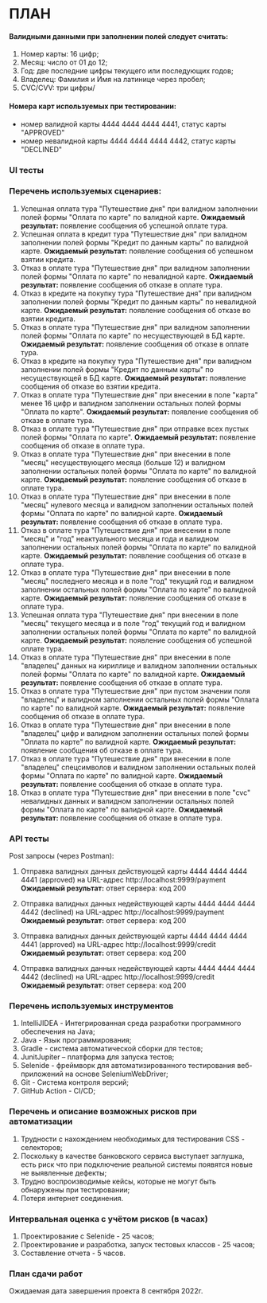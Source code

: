 # ПЛАН #

#### Валидными данными при заполнении полей следует считать: ####
   1. Номер карты: 16 цифр;
   2. Месяц: число от 01 до 12;
   3. Год: две последние цифры текущего или последующих годов;
   4. Владелец: Фамилия и Имя на латинице через пробел;
   5. СVC/CVV: три цифры/

#### Номера карт используемых при тестировании: ####
   - номер валидной карты 4444 4444 4444 4441, статус карты "APPROVED"
   - номер невалидной карты 4444 4444 4444 4442, статус карты "DECLINED"

### UI тесты ###
### Перечень используемых сценариев: ###

   1. Успешная оплата тура "Путешествие дня" при валидном заполнении полей формы "Оплата по карте" по валидной карте.
      **Ожидаемый результат:** появление сообщения об успешной оплате тура.
   2. Успешная оплата в кредит тура "Путешествие дня" при валидном заполнении полей формы "Кредит по данным карты" по валидной карте. 
      **Ожидаемый результат:** появление сообщения об успешном взятии кредита.
   3. Отказ в оплате тура "Путешествие дня" при валидном заполнении полей формы "Оплата по карте" по невалидной карте.
      **Ожидаемый результат:** появление сообщения об отказе в оплате тура.
   4. Отказ в кредите на покупку тура "Путешествие дня" при валидном заполнении полей формы "Кредит по данным карты" по невалидной карте.
      **Ожидаемый результат:** появление сообщения об отказе вo взятии кредита.
   5. Отказ в оплате тура "Путешествие дня" при валидном заполнении полей формы "Оплата по карте" по несуществующей в БД карте.
      **Ожидаемый результат:** появление сообщения об отказе в оплате тура.
   6. Отказ в кредите на покупку тура "Путешествие дня" при валидном заполнении полей формы "Кредит по данным карты" по несуществующей в БД карте.
      **Ожидаемый результат:** появление сообщения об отказе во взятии кредита.
   7. Отказ в оплате тура "Путешествие дня" при внесении в поле "карта" менее 16 цифр и валидном заполнении остальных полей формы "Оплата по карте".
      **Ожидаемый результат:** появление сообщения об отказе в оплате тура.
   8. Отказ в оплате тура "Путешествие дня" при отправке всех пустых полей формы "Оплата по карте".
      **Ожидаемый результат:** появление сообщения об отказе в оплате тура.
   9. Отказ в оплате тура "Путешествие дня" при внесении в поле "месяц" несуществующего месяца (больше 12) и валидном заполнении остальных полей формы "Оплата по карте" по валидной карте.
      **Ожидаемый результат:** появление сообщения об отказе в оплате тура.
   10. Отказ в оплате тура "Путешествие дня" при внесении в поле "месяц" нулевого месяца и валидном заполнении остальных полей формы "Оплата по карте" по валидной карте.
       **Ожидаемый результат:** появление сообщения об отказе в оплате тура.
   11. Отказ в оплате тура "Путешествие дня" при внесении в поле "месяц" и "год" неактуального месяца и года и валидном заполнении остальных полей формы "Оплата по карте" по валидной карте.
       **Ожидаемый результат:** появление сообщения об отказе в оплате тура.
   12. Отказ в оплате тура "Путешествие дня" при внесении в поле "месяц" последнего месяца и в поле "год" текущий год и валидном заполнении остальных полей формы "Оплата по карте" по валидной карте.
       **Ожидаемый результат:** появление сообщения об отказе в оплате тура.
   13. Успешная оплата тура "Путешествие дня" при внесении в поле "месяц" текущего месяца и в поле "год" текущий год и валидном заполнении остальных полей формы "Оплата по карте" по валидной карте.
       **Ожидаемый результат:** появление сообщения об успешной оплате тура.
   14. Отказ в оплате тура "Путешествие дня" при внесении в поле "владелец" данных на кириллице и валидном заполнении остальных полей формы "Оплата по карте" по валидной карте.
       **Ожидаемый результат:** появление сообщения об отказе в оплате тура.
   15. Отказ в оплате тура "Путешествие дня" при пустом значении поля "владелец" и валидном заполнении остальных полей формы "Оплата по карте" по валидной карте.
       **Ожидаемый результат:** появление сообщения об отказе в оплате тура.
   16. Отказ в оплате тура "Путешествие дня" при внесении в поле "владелец" цифр и валидном заполнении остальных полей формы "Оплата по карте" по валидной карте.
       **Ожидаемый результат:** появление сообщения об отказе в оплате тура.
   17. Отказ в оплате тура "Путешествие дня" при внесении в поле "владелец" спецсимволов и валидном заполнении остальных полей формы "Оплата по карте" по валидной карте.
       **Ожидаемый результат:** появление сообщения об отказе в оплате тура.
   18. Отказ в оплате тура "Путешествие дня" при внесении в поле "cvc" невалидных данных и валидном заполнении остальных полей формы "Оплата по карте" по валидной карте.
       **Ожидаемый результат:** появление сообщения об отказе в оплате тура.


### API тесты ###

Post запросы (через Postman):

   1. Отправка валидных данных действующей карты 4444 4444 4444 4441 (approved) на URL-адрес http://localhost:9999/payment
      **Ожидаемый результат:** ответ сервера: код 200

   2. Отправка валидных данных недействующей карты 4444 4444 4444 4442 (declined) на URL-адрес http://localhost:9999/payment
      **Ожидаемый результат:** ответ сервера: код 200

   3. Отправка валидных данных действующей карты 4444 4444 4444 4441 (approved) на URL-адрес http://localhost:9999/credit
      **Ожидаемый результат:** ответ сервера: код 200

   4. Отправка валидных данных недействующей карты 4444 4444 4444 4442 (declined) на URL-адрес http://localhost:9999/credit
      **Ожидаемый результат:** ответ сервера: код 200


### Перечень используемых инструментов ###

   1. IntelliJIDEA - Интегрированная среда разработки программного обеспечения на Java;
   2. Java - Язык программирования;
   3. Gradle - система автоматической сборки для тестов;
   4. JunitJupiter – платформа для запуска тестов;
   5. Selenide - фреймворк для автоматизированного тестирования веб-приложений на основе SeleniumWebDriver;
   6. Git - Система контроля версий;
   7. GitHub Action - CI/CD;

### Перечень и описание возможных рисков при автоматизации ###

   1. Трудности с нахождением необходимых для тестирования CSS - селекторов;
   2. Поскольку в качестве банковского сервиса выступает заглушка, есть риск что при подключение реальной системы появятся новые не выявленные дефекты;
   3. Трудно воспроизводимые кейсы, которые не могут быть обнаружены при тестировании;
   4. Потеря интернет соединения.

### Интервальная оценка с учётом рисков (в часах) ###

   1. Проектирование с Selenide - 25 часов;
   2. Проектирование и разработка, запуск тестовых классов - 25 часов;
   3. Составление отчета - 5 часов.

### План сдачи работ ###

 Ожидаемая дата завершения проекта 8 сентября 2022г.
